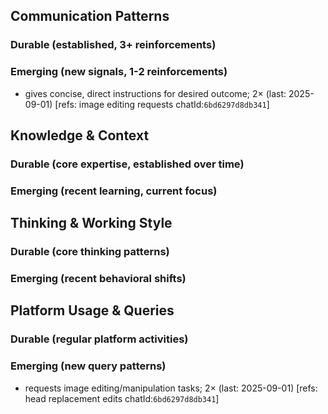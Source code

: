 ## Communication Patterns
### Durable (established, 3+ reinforcements)

### Emerging (new signals, 1-2 reinforcements)
- gives concise, direct instructions for desired outcome; 2× (last: 2025-09-01) [refs: image editing requests chatId:`6bd6297d8db341`]

## Knowledge & Context
### Durable (core expertise, established over time)

### Emerging (recent learning, current focus)

## Thinking & Working Style
### Durable (core thinking patterns)

### Emerging (recent behavioral shifts)

## Platform Usage & Queries
### Durable (regular platform activities)

### Emerging (new query patterns)
- requests image editing/manipulation tasks; 2× (last: 2025-09-01) [refs: head replacement edits chatId:`6bd6297d8db341`]